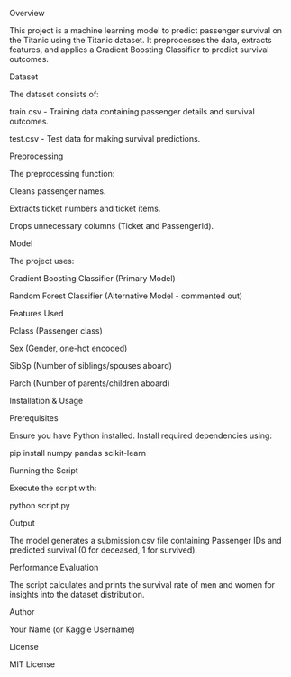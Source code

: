 Overview

This project is a machine learning model to predict passenger survival on the Titanic using the Titanic dataset. It preprocesses the data, extracts features, and applies a Gradient Boosting Classifier to predict survival outcomes.

Dataset

The dataset consists of:

train.csv - Training data containing passenger details and survival outcomes.

test.csv - Test data for making survival predictions.

Preprocessing

The preprocessing function:

Cleans passenger names.

Extracts ticket numbers and ticket items.

Drops unnecessary columns (Ticket and PassengerId).

Model

The project uses:

Gradient Boosting Classifier (Primary Model)

Random Forest Classifier (Alternative Model - commented out)

Features Used

Pclass (Passenger class)

Sex (Gender, one-hot encoded)

SibSp (Number of siblings/spouses aboard)

Parch (Number of parents/children aboard)

Installation & Usage

Prerequisites

Ensure you have Python installed. Install required dependencies using:

pip install numpy pandas scikit-learn

Running the Script

Execute the script with:

python script.py

Output

The model generates a submission.csv file containing Passenger IDs and predicted survival (0 for deceased, 1 for survived).

Performance Evaluation

The script calculates and prints the survival rate of men and women for insights into the dataset distribution.

Author

Your Name (or Kaggle Username)

License

MIT License